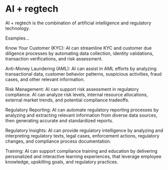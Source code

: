 # AI + regtech

AI + regtech is the combination of artificial intelligence and regulatory technology.

Examples…

Know Your Customer (KYC): AI can streamline KYC and customer due diligence processes by automating data collection, identity validations, transaction verifications, and risk assessment.

Anti-Money Laundering (AML): AI can assist in AML efforts by analyzing transactional data, customer behavior patterns, suspicious activities, fraud cases, and other relevant information.

Risk Management: AI can support risk assessment in regulatory compliance. AI can analyze risk levels,  internal resource allocations, external market trends, and potential compliance tradeoffs.

Regulatory Reporting: AI can automate regulatory reporting processes by analyzing and extracting relevant information from diverse data sources, then generating accurate and standardized reports.

Regulatory Insights: AI can provide regulatory intelligence by analyzing and interpreting regulatory texts, legal cases, enforcement actions, regulatory changes, and compliance process documentation.

Training: AI can support compliance training and education by delivering personalized and interactive learning experiences, that leverage employee knowledge, upskilling goals, and regulatory practices.
